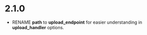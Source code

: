 # 2.1.0
- RENAME **path** to **upload_endpoint** for easier understanding in **upload_handler** options.
